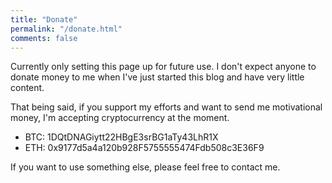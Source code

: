```yaml
---
title: "Donate"
permalink: "/donate.html"
comments: false
---
```


Currently only setting this page up for future use. I don't expect anyone to donate money to me when I've just started this blog and have very little content.

That being said, if you support my efforts and want to send me motivational money, I'm accepting cryptocurrency at the moment.

* BTC: 1DQtDNAGiytt22HBgE3srBG1aTy43LhR1X
* ETH: 0x9177d5a4a120b928F5755555474Fdb508c3E36F9

If you want to use something else, please feel free to contact me.
